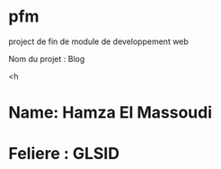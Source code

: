 # pfm

project de fin de module de developpement web

Nom du projet : Blog

<h

<h1>Name: Hamza El Massoudi</h1>
<h1>Feliere : GLSID</h1>
